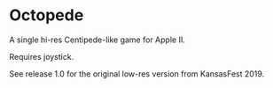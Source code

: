 # Octopede
A single hi-res Centipede-like game for Apple II.

Requires joystick.


See release 1.0 for the original low-res version from KansasFest 2019.
